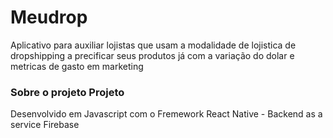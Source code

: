 # Meudrop

Aplicativo para auxiliar lojistas que usam a modalidade de lojistica de dropshipping a precificar seus produtos já com a variação do dolar e metricas de gasto em marketing

### Sobre o projeto Projeto
Desenvolvido em Javascript com o Fremework React Native - 
Backend as a service Firebase
